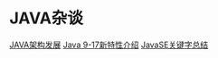 # JAVA杂谈
[JAVA架构发展](framework.md)
[Java 9-17新特性介绍](其他内容%20-%20%5B扩展篇%5D%20Java%209-17新特性介绍.md)
[JavaSE关键字总结](其他内容%20-%20%5B扩展篇%5D%20JavaSE关键字总结%20笔记.md)